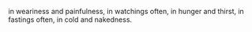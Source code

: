 in weariness and painfulness, in watchings often, in hunger and thirst, in fastings often, in cold and nakedness.
